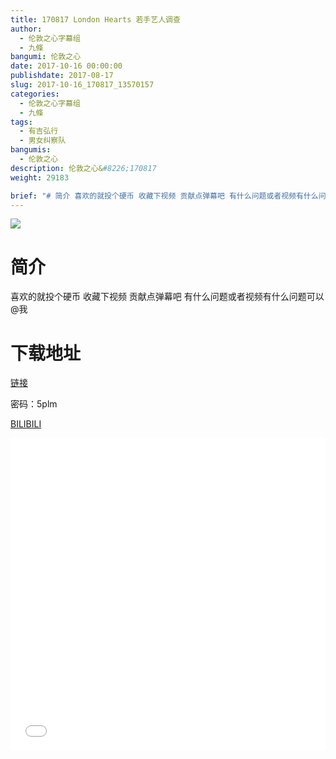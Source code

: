 ```yaml
---
title: 170817 London Hearts 若手艺人调查
author: 
  - 伦敦之心字幕组
  - 九條
bangumi: 伦敦之心
date: 2017-10-16 00:00:00
publishdate: 2017-08-17
slug: 2017-10-16_170817_13570157
categories: 
  - 伦敦之心字幕组
  - 九條
tags: 
  - 有吉弘行
  - 男女纠察队
bangumis: 
  - 伦敦之心
description: 伦敦之心&#8226;170817
weight: 29183

brief: "# 简介 喜欢的就投个硬币 收藏下视频 贡献点弹幕吧 有什么问题或者视频有什么问题可以@我 # 下载地址"
---
```


![](https://i.imgur.com/vgD5pGx.jpg)

# 简介  

喜欢的就投个硬币 收藏下视频 贡献点弹幕吧 有什么问题或者视频有什么问题可以@我


# 下载地址

<a href="http://pan.baidu.com/s/1o8BPgGM" target="_blank">链接</a>

密码：5plm

[BILIBILI](https://www.bilibili.com/video/av13570157/)


<div class="vcontainer">  <iframe class='video' src="//www.bilibili.com/blackboard/player.html?aid=13570157" width="100%" height="500" frameborder="0" allowfullscreen="allowfullscreen"></iframe></div>
